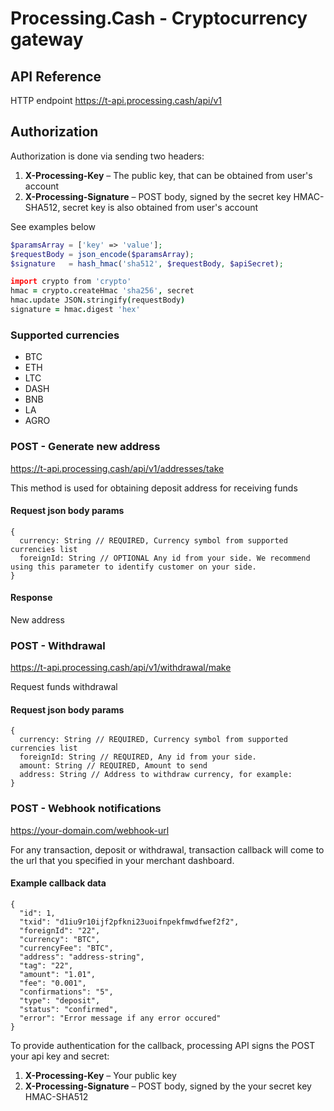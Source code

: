 # Processing.Cash - Cryptocurrency gateway

## API Reference

HTTP endpoint https://t-api.processing.cash/api/v1

## Authorization

Authorization is done via sending two headers:

1. **X-Processing-Key** – The public key, that can be obtained from user's account
2. **X-Processing-Signature** – POST body, signed by the secret key HMAC-SHA512, secret key is also obtained from user's account

See examples below

```php
$paramsArray = ['key' => 'value'];
$requestBody = json_encode($paramsArray);
$signature   = hash_hmac('sha512', $requestBody, $apiSecret);
```

```coffeescript
import crypto from 'crypto'
hmac = crypto.createHmac 'sha256', secret
hmac.update JSON.stringify(requestBody)
signature = hmac.digest 'hex'
```

### Supported currencies

- BTC
- ETH
- LTC
- DASH
- BNB
- LA
- AGRO

### POST - Generate new address

https://t-api.processing.cash/api/v1/addresses/take

This method is used for obtaining deposit address for receiving funds

#### Request json body params

```
{
  currency: String // REQUIRED, Currency symbol from supported currencies list
  foreignId: String // OPTIONAL Any id from your side. We recommend using this parameter to identify customer on your side.
}
```

#### Response

New address

### POST - Withdrawal

https://t-api.processing.cash/api/v1/withdrawal/make

Request funds withdrawal

#### Request json body params

```
{
  currency: String // REQUIRED, Currency symbol from supported currencies list
  foreignId: String // REQUIRED, Any id from your side.
  amount: String // REQUIRED, Amount to send
  address: String // Address to withdraw currency, for example:
}
```

### POST - Webhook notifications

https://your-domain.com/webhook-url

For any transaction, deposit or withdrawal, transaction callback will come to the url that you specified in your merchant dashboard.

#### Example callback data

```
{
  "id": 1,
  "txid": "d1iu9r10ijf2pfkni23uoifnpekfmwdfwef2f2",
  "foreignId": "22",
  "currency": "BTC",
  "currencyFee": "BTC",
  "address": "address-string",
  "tag": "22",
  "amount": "1.01",
  "fee": "0.001",
  "confirmations": "5",
  "type": "deposit",
  "status": "confirmed",
  "error": "Error message if any error occured"
}
```

To provide authentication for the callback, processing API signs the POST your api key and secret:

1. **X-Processing-Key** – Your public key
2. **X-Processing-Signature** – POST body, signed by the your secret key HMAC-SHA512
